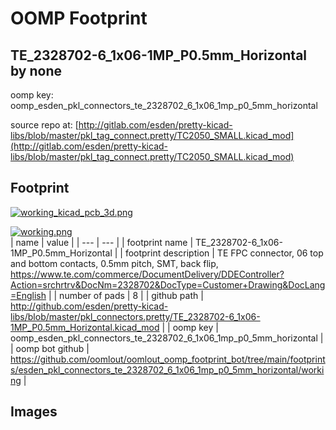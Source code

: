 # OOMP Footprint  
## TE_2328702-6_1x06-1MP_P0.5mm_Horizontal  by none  
  
oomp key: oomp_esden_pkl_connectors_te_2328702_6_1x06_1mp_p0_5mm_horizontal  
  
source repo at: [http://gitlab.com/esden/pretty-kicad-libs/blob/master/pkl_tag_connect.pretty/TC2050_SMALL.kicad_mod](http://gitlab.com/esden/pretty-kicad-libs/blob/master/pkl_tag_connect.pretty/TC2050_SMALL.kicad_mod)  
## Footprint  
  
[![working_kicad_pcb_3d.png](working_kicad_pcb_3d_600.png)](working_kicad_pcb_3d.png)  
  
[![working.png](working_600.png)](working.png)  
| name | value | 
| --- | --- | 
| footprint name | TE_2328702-6_1x06-1MP_P0.5mm_Horizontal | 
| footprint description | TE FPC connector, 06 top and bottom contacts, 0.5mm pitch, SMT, back flip, https://www.te.com/commerce/DocumentDelivery/DDEController?Action=srchrtrv&DocNm=2328702&DocType=Customer+Drawing&DocLang=English | 
| number of pads | 8 | 
| github path | http://github.com/esden/pretty-kicad-libs/blob/master/pkl_connectors.pretty/TE_2328702-6_1x06-1MP_P0.5mm_Horizontal.kicad_mod | 
| oomp key | oomp_esden_pkl_connectors_te_2328702_6_1x06_1mp_p0_5mm_horizontal | 
| oomp bot github | https://github.com/oomlout/oomlout_oomp_footprint_bot/tree/main/footprints/esden_pkl_connectors_te_2328702_6_1x06_1mp_p0_5mm_horizontal/working | 
## Images  
